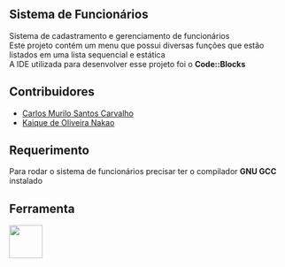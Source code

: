 ## Sistema de Funcionários
Sistema de cadastramento e gerenciamento de funcionários<br>
Este projeto contém um menu que possui diversas funções que estão listados em uma lista sequencial e estática<br>
A IDE utilizada para desenvolver esse projeto foi o **Code::Blocks**
## Contribuidores

 - [Carlos Murilo Santos Carvalho](https://github.com/carlosmurilosantos)
 - [Kaique de Oliveira Nakao](https://github.com/Kaiquenakao)
## Requerimento
Para rodar o sistema de funcionários precisar ter o compilador **GNU GCC** instalado
## Ferramenta
<img src="https://cdn.jsdelivr.net/gh/devicons/devicon/icons/c/c-original.svg" width="60" />
